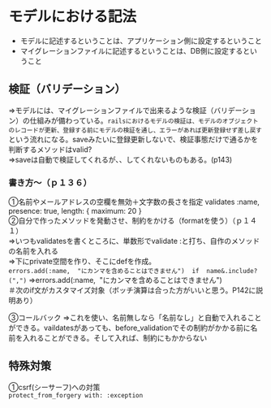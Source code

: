 # モデルにおける記法

* モデルに記述するということは、アプリケーション側に設定するということ
* マイグレーションファイルに記述するということは、DB側に設定するということ

## 検証（バリデーション）

⇒モデルには、マイグレーションファイルで出来るような検証（バリデーション）の仕組みが備わっている。`railsにおけるモデルの検証は、モデルのオブジェクトのレコードが更新、登録する前にモデルの検証を通し、エラーがあれば更新登録せず差し戻す`という流れになる。saveみたいに登録更新しないで、検証事態だけで通るかを判断するメソッドはvalid?  
⇒saveは自動で検証してくれるが、、してくれないものもある。(p143)

### 書き方～（ｐ１３６）

①名前やメールアドレスの空欄を無効＋文字数の長さを指定
validates :name, presence: true, length: { maximum: 20 }  
②自分で作ったメソッドを発動させ、制約をかける（formatを使う）（ｐ１４１）  
⇒いつもvalidatesを書くところに、単数形でvalidate :と打ち、自作のメソッドの名前を入れる  
⇒下にprivate空間を作り、そこにdefを作成。  
`errors.add(:name,  "にカンマを含めることはできません")  if  name&.include?(",")`
⇒errors.add(:name,  "にカンマを含めることはできません")  
＃次のif文がカスタマイズ対象（ボッチ演算は合った方がいいと思う。P142に説明あり）

③コールバック
⇒これを使い、名前無しなら「名前なし」と自動で入れることができる。vaildatesがあっても、before_validationでその制約がかかる前に名前を入れることができる。そして入れば、制約にもかからない

## 特殊対策

①csrf(シーサーフ)への対策  
`protect_from_forgery with: :exception`
